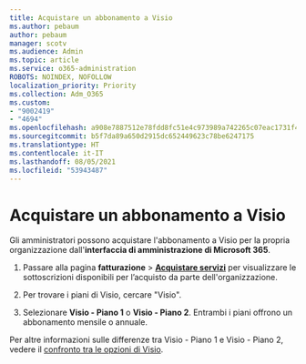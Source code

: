 ```yaml
---
title: Acquistare un abbonamento a Visio
ms.author: pebaum
author: pebaum
manager: scotv
ms.audience: Admin
ms.topic: article
ms.service: o365-administration
ROBOTS: NOINDEX, NOFOLLOW
localization_priority: Priority
ms.collection: Adm_O365
ms.custom:
- "9002419"
- "4694"
ms.openlocfilehash: a908e7887512e78fdd8fc51e4c973989a742265c07eac1731f4d658231cd29e7
ms.sourcegitcommit: b5f7da89a650d2915dc652449623c78be6247175
ms.translationtype: HT
ms.contentlocale: it-IT
ms.lasthandoff: 08/05/2021
ms.locfileid: "53943487"
---
```

# <a name="purchase-visio-subscription"></a>Acquistare un abbonamento a Visio

Gli amministratori possono acquistare l'abbonamento a Visio per la propria organizzazione dall'**interfaccia di amministrazione di Microsoft 365**.

1. Passare alla pagina **fatturazione** > **[Acquistare servizi](https://go.microsoft.com/fwlink/p/?linkid=868433)** per visualizzare le sottoscrizioni disponibili per l’acquisto da parte dell'organizzazione.

2. Per trovare i piani di Visio, cercare "Visio".

3. Selezionare **Visio - Piano 1** o **Visio - Piano 2**. Entrambi i piani offrono un abbonamento mensile o annuale.

Per altre informazioni sulle differenze tra Visio - Piano 1 e Visio - Piano 2, vedere il [confronto tra le opzioni di Visio](https://products.office.com/Visio/microsoft-visio-plans-and-pricing-compare-visio-options).
